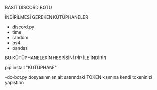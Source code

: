 BASİT DİSCORD BOTU 

İNDİRİLMESİ GEREKEN KÜTÜPHANELER

- discord.py
- time
- random
- bs4
- pandas

BU KÜTÜPHANELERİN HESPİSİNİ PİP İLE İNDİRİN

pip install "KÜTÜPHANE"

-dc-bot.py dosyasının en alt satırındaki TOKEN kısımına kendi tokeninizi yapıştırın
